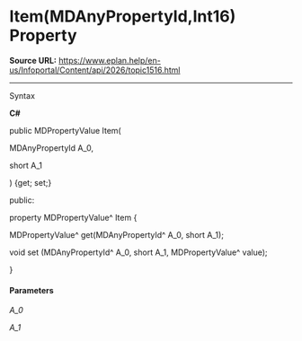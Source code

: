 # Item(MDAnyPropertyId,Int16) Property

**Source URL:** https://www.eplan.help/en-us/Infoportal/Content/api/2026/topic1516.html

---

Syntax

**C#**



public MDPropertyValue Item( 

   MDAnyPropertyId A_0,

   short A_1

) {get; set;}

public:

property MDPropertyValue^ Item {

   MDPropertyValue^ get(MDAnyPropertyId^ A_0, short A_1);

   void set (MDAnyPropertyId^ A_0, short A_1, MDPropertyValue^ value);

}


#### Parameters

*A\_0*


*A\_1*
